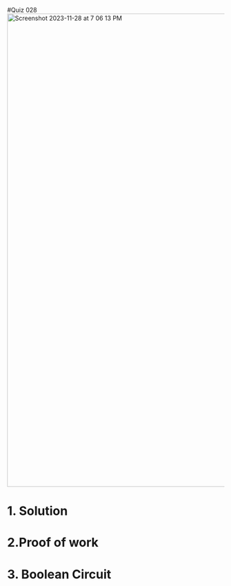 #Quiz 028
<img width="1097" alt="Screenshot 2023-11-28 at 7 06 13 PM" src="https://github.com/K-Schriber/Unit-2-Comp-Sci/assets/142757998/a9771275-2a50-4745-b4fe-b780debdcb6b">

# 1. Solution


# 2.Proof of work


# 3. Boolean Circuit 




